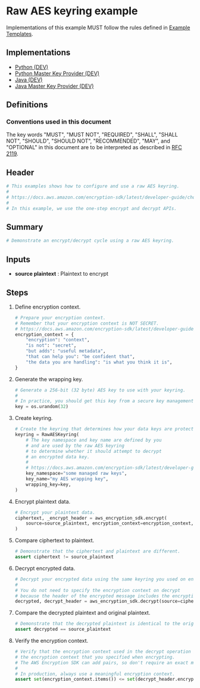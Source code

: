 [//]: # "Copyright Amazon.com Inc. or its affiliates. All Rights Reserved."
[//]: # "SPDX-License-Identifier: CC-BY-SA-4.0"

# Raw AES keyring example

Implementations of this example MUST follow the rules defined in
[Example Templates](../../../examples.md#example-templates).

## Implementations

- [Python (DEV)](https://github.com/aws/aws-encryption-sdk-python/blob/keyring/examples/src/keyring/raw_aes/raw_aes.py)
- [Python Master Key Provider (DEV)](https://github.com/aws/aws-encryption-sdk-python/blob/keyring/examples/src/master_key_provider/raw_aes/raw_aes.py)
- [Java (DEV)](https://github.com/aws/aws-encryption-sdk-java/blob/keyring/src/examples/java/com/amazonaws/crypto/examples/keyring/rawaes/RawAes.java)
- [Java Master Key Provider (DEV)](https://github.com/aws/aws-encryption-sdk-java/blob/keyring/src/examples/java/com/amazonaws/crypto/examples/masterkeyprovider/rawaes/RawAes.java)

## Definitions

### Conventions used in this document

The key words
"MUST", "MUST NOT", "REQUIRED", "SHALL", "SHALL NOT",
"SHOULD", "SHOULD NOT", "RECOMMENDED", "MAY", and "OPTIONAL"
in this document are to be interpreted as described in
[RFC 2119](https://tools.ietf.org/html/rfc2119).

## Header

```python
# This examples shows how to configure and use a raw AES keyring.
#
# https://docs.aws.amazon.com/encryption-sdk/latest/developer-guide/choose-keyring.html#use-raw-aes-keyring
#
# In this example, we use the one-step encrypt and decrypt APIs.
```

## Summary

```python
# Demonstrate an encrypt/decrypt cycle using a raw AES keyring.
```

## Inputs

- **source plaintext** :
  Plaintext to encrypt

## Steps

1.  Define encryption context.

    ```python
    # Prepare your encryption context.
    # Remember that your encryption context is NOT SECRET.
    # https://docs.aws.amazon.com/encryption-sdk/latest/developer-guide/concepts.html#encryption-context
    encryption_context = {
        "encryption": "context",
        "is not": "secret",
        "but adds": "useful metadata",
        "that can help you": "be confident that",
        "the data you are handling": "is what you think it is",
    }
    ```

1.  Generate the wrapping key.

    ```python
    # Generate a 256-bit (32 byte) AES key to use with your keyring.
    #
    # In practice, you should get this key from a secure key management system such as an HSM.
    key = os.urandom(32)
    ```

1.  Create keyring.

    ```python
    # Create the keyring that determines how your data keys are protected.
    keyring = RawAESKeyring(
        # The key namespace and key name are defined by you
        # and are used by the raw AES keyring
        # to determine whether it should attempt to decrypt
        # an encrypted data key.
        #
        # https://docs.aws.amazon.com/encryption-sdk/latest/developer-guide/choose-keyring.html#use-raw-aes-keyring
        key_namespace="some managed raw keys",
        key_name="my AES wrapping key",
        wrapping_key=key,
    )
    ```

1.  Encrypt plaintext data.

    ```python
    # Encrypt your plaintext data.
    ciphertext, _encrypt_header = aws_encryption_sdk.encrypt(
        source=source_plaintext, encryption_context=encryption_context, keyring=keyring
    )
    ```

1.  Compare ciphertext to plaintext.

    ```python
    # Demonstrate that the ciphertext and plaintext are different.
    assert ciphertext != source_plaintext
    ```

1.  Decrypt encrypted data.

    ```python
    # Decrypt your encrypted data using the same keyring you used on encrypt.
    #
    # You do not need to specify the encryption context on decrypt
    # because the header of the encrypted message includes the encryption context.
    decrypted, decrypt_header = aws_encryption_sdk.decrypt(source=ciphertext, keyring=keyring)
    ```

1.  Compare the decrypted plaintext and original plaintext.

    ```python
    # Demonstrate that the decrypted plaintext is identical to the original plaintext.
    assert decrypted == source_plaintext
    ```

1.  Verify the encryption context.

    ```python
    # Verify that the encryption context used in the decrypt operation includes
    # the encryption context that you specified when encrypting.
    # The AWS Encryption SDK can add pairs, so don't require an exact match.
    #
    # In production, always use a meaningful encryption context.
    assert set(encryption_context.items()) <= set(decrypt_header.encryption_context.items())
    ```
